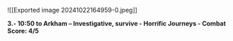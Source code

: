 ![[Exported image 20241022164959-0.jpeg]]

**3.- 10:50 to Arkham – Investigative, survive - Horrific Journeys - Combat Score: 4/5**